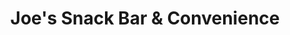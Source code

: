 ---
title: "Joe's Snack Bar & Convenience"
url: /brisbane/joes-snack-bar-and-convenience/
shop: convenience
---